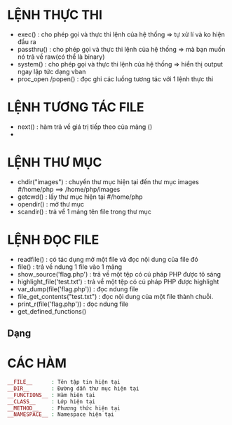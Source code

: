 # LỆNH THỰC THI

- exec()                : cho phép gọi và thực thi lệnh của hệ thống => tự xử lí và ko hiện đầu ra 
- passthru()            : cho phép gọi và thực thi lệnh của hệ thống => mà bạn muốn nó trả về raw(có thể là binary)
- system()              : cho phép gọi và thực thi lệnh của hệ thống => hiển thị output ngay lập tức dạng vban
- proc_open /popen()    : đọc ghi các luồng tương tác với 1 lệnh thực thi 
 

# LỆNH TƯƠNG TÁC FILE
- next()                : hàm trả về giá trị tiếp theo của mảng ()
- 

# LỆNH THƯ MỤC
- chdir("images")      : chuyển thư mục hiện tại đến thư mục images     #/home/php   ==> /home/php/images
- getcwd()             : lấy thư mục hiện tại                           #/home/php
- opendir()            : mở thư mục 
- scandir()            : trả về 1 mảng tên file trong thư mục    



# LỆNH ĐỌC FILE
- readfile()                        : có tác dụng mở một file và đọc nội dung của file đó
- file()                            : trả về ndung 1 file vào 1 mảng
- show_source('flag.php')           : trả về một tệp có cú pháp PHP được tô sáng
- highlight_file('test.txt')        : trả về một tệp có cú pháp PHP được highlight
- var_dump(file('flag.php'))        : đọc ndung file 
- file_get_contents("test.txt")     : đọc nội dung của một file thành chuỗi.
- print_r(file('flag.php'))         : đọc ndung file 
- get_defined_functions()

## Dạng 


# CÁC HÀM 
```php
__FILE__      : Tên tập tin hiện tại
__DIR__       : Đường dẫn thư mục hiện tại
__FUNCTIONS__ : Hàm hiện tại
__CLASS__     : Lớp hiện tại
__METHOD__    : Phương thức hiện tại
__NAMESPACE__ : Nameѕpace hiện tại
```





